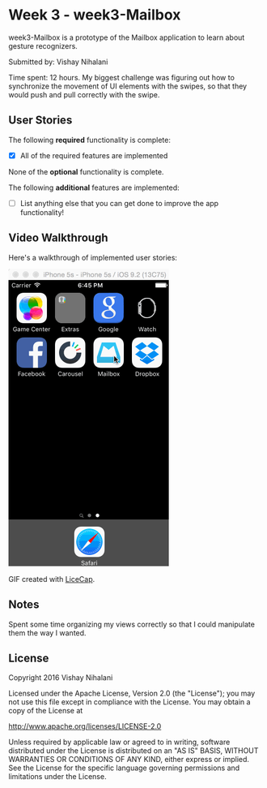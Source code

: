 # Week 3 - week3-Mailbox

week3-Mailbox is a prototype of the Mailbox application to learn about gesture recognizers.

Submitted by: Vishay Nihalani

Time spent: 12 hours. My biggest challenge was figuring out how to synchronize the movement of UI elements with the swipes, so that they would push and pull correctly with the swipe.

## User Stories

The following **required** functionality is complete:
* [x] All of the required features are implemented

None of the **optional** functionality is complete.

The following **additional** features are implemented:
- [ ] List anything else that you can get done to improve the app functionality!

## Video Walkthrough

Here's a walkthrough of implemented user stories:

![Mailbox demo](mailbox-demo.gif)

GIF created with [LiceCap](http://www.cockos.com/licecap/).

## Notes

Spent some time organizing my views correctly so that I could manipulate them the way I wanted.

## License

Copyright 2016 Vishay Nihalani

Licensed under the Apache License, Version 2.0 (the "License");
you may not use this file except in compliance with the License.
You may obtain a copy of the License at

http://www.apache.org/licenses/LICENSE-2.0

Unless required by applicable law or agreed to in writing, software
distributed under the License is distributed on an "AS IS" BASIS,
WITHOUT WARRANTIES OR CONDITIONS OF ANY KIND, either express or implied.
See the License for the specific language governing permissions and
limitations under the License.
